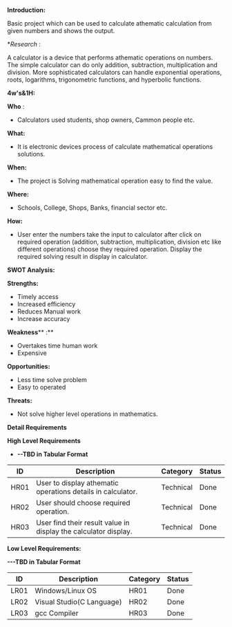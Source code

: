 **Introduction:**

Basic project which can be used to calculate athematic calculation from given numbers and shows the output.

**Research* :

A calculator is a device that performs athematic operations on numbers. The simple calculator can do only addition, subtraction, multiplication and division. More sophisticated calculators can handle exponential operations, roots, logarithms, trigonometric functions, and hyperbolic functions.

**4w&#39;s&amp;1H:**

**Who** :

- Calculators used students, shop owners, Cammon people etc.

**What:**

- It is electronic devices process of calculate mathematical operations solutions.

**When:**

- The project is Solving mathematical operation easy to find the value.

**Where:**

- Schools, College, Shops, Banks, financial sector etc.

**How:**

- User enter the numbers take the input to calculator after click on required operation (addition, subtraction, multiplication, division etc like different operations) choose they required operation. Display the required solving result in display in calculator.

**SWOT Analysis:**

**Strengths:**

- Timely access
- Increased efficiency
- Reduces Manual work
- Increase accuracy

**Weakness**** :**

- Overtakes time human work
- Expensive

**Opportunities:**

- Less time solve problem
- Easy to operated

**Threats:**

- Not solve higher level operations in mathematics.

**Detail Requirements**

**High Level Requirements**

- **--TBD in Tabular Format**

| **ID** | **Description** | **Category** | **Status** |
| --- | --- | --- | --- |
| HR01 | User to display athematic operations details in calculator. | Technical | Done |
| HR02 | User should choose required operation. | Technical | Done |
| HR03 | User find their result value in display the calculator display. | Technical | Done |

**Low Level Requirements:**

**---TBD in Tabular Format**

| **ID** | **Description** | **Category** | **Status** |
| --- | --- | --- | --- |
| LR01 | Windows/Linux OS | HR01 | Done |
| LR02 | Visual Studio(C Language) | HR02 | Done |
| LR03 | gcc Compiler | HR03 | Done |
